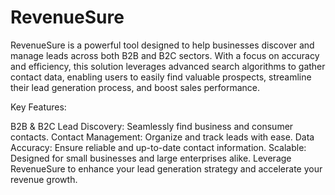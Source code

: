 # RevenueSure
RevenueSure is a powerful tool designed to help businesses discover and manage leads across both B2B and B2C sectors. With a focus on accuracy and efficiency, this solution leverages advanced search algorithms to gather contact data, enabling users to easily find valuable prospects, streamline their lead generation process, and boost sales performance.

Key Features:

B2B & B2C Lead Discovery: Seamlessly find business and consumer contacts.
Contact Management: Organize and track leads with ease.
Data Accuracy: Ensure reliable and up-to-date contact information.
Scalable: Designed for small businesses and large enterprises alike.
Leverage RevenueSure to enhance your lead generation strategy and accelerate your revenue growth.
